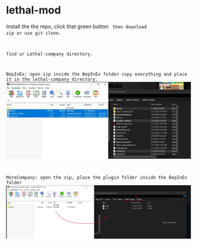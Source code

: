 # lethal-mod

Install the the repo, click that green button <code> then download zip or use git clone.

find ur Lethal-company directory.

BepInEx: open zip inside the BepInEx folder copy everything and place it in the lethal-company directory.
![alt text](https://github.com/foolsonlyfoods/lethal-mod/blob/main/tutorial/Capture.JPG?raw=true)

MoreCompany: open the zip, place the plugin folder inside the BepInEx folder
![alt text](https://github.com/foolsonlyfoods/lethal-mod/blob/main/tutorial/Capture1.JPG?raw=true)
